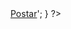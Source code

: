 <?php
if (isset($_SESSION['user'])) {
echo '<li><a class="dropdown-item" href="upload-post-index.php">Postar</a></li>';
}
?>